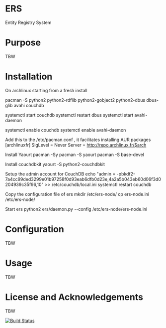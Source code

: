 ERS
===

Entity Registry System

Purpose
=======

TBW

Installation
============

On archlinux starting from a fresh install

pacman -S python2 python2-rdflib python2-gobject2 python2-dbus dbus-glib avahi couchdb

systemctl start couchdb
systemctl restart dbus
systemctl start avahi-daemon

systemctl enable couchdb
systemctl enable avahi-daemon

Add this to the /etc/pacman.conf , it facilitates installing AUR packages
[archlinuxfr]
SigLevel = Never
Server = http://repo.archlinux.fr/$arch

Install Yaourt
pacman -Sy
pacman -S yaourt
pacman -S base-devel

Install couchdbkit
yaourt -S python2-couchdbkit

Setup the admin account for CouchDB
echo "admin = -pbkdf2-7a4cc99ded3299e01b97258f0d93eab6dfb0d23e,4a2a5b043eb60d06f3d0204939c35f96,10" >> /etc/couchdb/local.ini
systemctl restart couchdb

Copy the configuration file of ers
mkdir /etc/ers-node/
cp ers-node.ini /etc/ers-node/

Start ers
python2 ers/daemon.py --config /etc/ers-node/ers-node.ini

Configuration
=============

TBW

Usage
=====

TBW

License and Acknowledgements
============================

TBW

[![Build Status](https://travis-ci.org/ers-devs/ers.png?branch=master)](https://travis-ci.org/ers-devs/ers)
